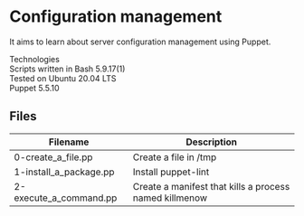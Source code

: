 # Configuration management
It aims to learn about server configuration management using Puppet.

Technologies<br>
Scripts written in Bash 5.9.17(1)<br>
Tested on Ubuntu 20.04 LTS<br>
Puppet 5.5.10<br>
## Files
|Filename	| Description|
|----------- | -------------- |
| 0-create_a_file.pp |	Create a file in /tmp|
| 1-install_a_package.pp |	Install puppet-lint|
| 2-execute_a_command.pp |	Create a manifest that kills a process named killmenow|
